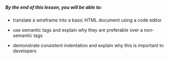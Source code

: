 ##### By the end of this lesson, you will be able to:

  - translate a wireframe into a basic HTML document using a code editor

  - use semantic tags and explain why they are preferable over a non-semantic tags

  - demonstrate consistent indentation and explain why this is important to developers
